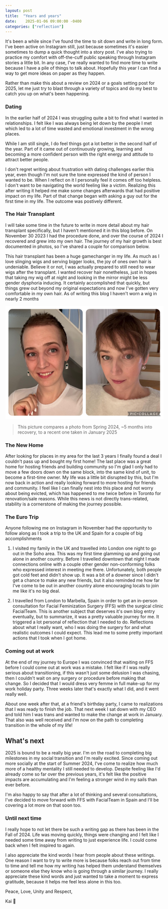 ```yaml
---
layout: post
title:  "Years and years"
date:    2025-01-06 09:00:00 -0400
categories: ["reflection"]
---
```


It's been a while since I've found the time to sit down and write in long form. I've been active on Instagram still, just because sometimes it's easier sometimes to dump a quick thought into a story post. I've also trying to practice my comfort with off-the-cuff public speaking through Instagram stories a little bit. In any case, I've really wanted to find more time to write because I have a pile of things to talk about. Hopefully this year I can find a way to get more ideas on paper as they happen.

Rather than make this about a review on 2024 or a goals setting post for 2025, let me just try to blast through a variety of topics and do my best to catch you up on what's been happening.

### Dating
In the earlier half of 2024 I was struggling quite a bit to find what I wanted in relationships. I felt like I was always being let down by the people I met which led to a lot of time wasted and emotional investment in the wrong places.

While I am still single, I do feel things got a lot better in the second half of the year. Part of it came out of continuously growing, learning and becoming a more confident person with the right energy and attitude to attract better people.

I don't regret writing about frustration with dating challenges earlier this year, even though I'm not sure the tone expressed the kind of person I wanted to be. When I reflect on it I personally feel it comes off too helpless. I don't want to be navigating the world feeling like a victim. Realizing this after writing it helped me make some changes afterwards that had positive impact on my life. Part of that change began with asking a guy out for the first time in my life. The outcome was postively different.

### The Hair Transplant
I will take some time in the future to write in more detail about my hair transplant specifically, but I haven't mentioned it in this blog before. On November 30 2023 I had the procedure done, and over the course of 2024 I recovered and grew into my own hair. The journey of my hair growth is best documented in photos, so I've shared a couple for comparison below.

This hair transplant has been a huge gamechanger in my life. As much as I love slinging wigs and serving bigger looks, the joy of ones own hair is undeniable. Believe it or not, I was actually prepared to still need to wear wigs after the transplant. I wanted recover hair nonetheless, just in hopes that taking my wig off at night and looking in the mirror might be less gender dysphoria inducing. It certainly accomplished that quickly, but things grew out beyond my original expectations and now I've gotten very comfortable in my own hair. As of writing this blog I haven't worn a wig in nearly 2 months

![Comparing early hair to recently](/public/post-images/hair-comparison.jpg)
> This picture compares a photo from Spring 2024, ~5 months into recovery, to a recent one taken in January 2025

### The New Home
After looking for places in my area for the last 3 years I finally found a deal I couldn't pass up and bought my first home! The last place was a great home for hosting friends and building community so I'm glad I only had to move a few doors down on the same block, into the same kind of unit, to become a first-time owner. My life was a little bit disrupted by this, but I'm now back in action and really looking forward to more hosting for friends and community. I feel like I can finally nest into this place and not worry about being evicted, which has happened to me twice before in Toronto for renovation/sale reasons. While this news is not directly trans-related, stability is a cornerstone of making the journey possible.

### The Euro Trip
Anyone following me on Instagram in November had the opportunity to follow along as I took a trip to the UK and Spain for a couple of big accomplishments

1. I visited my family in the UK and travelled into London one night to go out in the Soho area. This was my first time glamming up and going out alone in another country. Before I travelled downtown that night I made connections online with a couple other gender non-conforming folks who expressed interest in meeting me there. Unfortunately, both people got cold feet and didn't show up. It was a bit of a downer since I didn't get a chance to make any new friends, but it also reminded me how far I've come to be out in another country alone encouraging locals to join me like it's no big deal.

2. I travelled from London to Marbella, Spain in order to get an in-person consultation for Facial Feminization Surgery (FFS) with the surgical clinic FacialTeam. This is another subject that deserves it's own blog entry eventually, but to summarize, it was a pretty valuable journey for me. It triggered a lot personal of reflection that I needed to do. Reflections about what I really want, who I was doing the surgery for and what realistic outcomes I could expect. This lead me to some pretty important actions that I took when I got home.

### Coming out at work
At the end of my journey to Europe I was convinced that waiting on FFS before I could come out at work was a mistake. I felt like if I was really serious about transitioning, if this wasn't just some delusion I was chasing, then I couldn't wait on any surgery or procedure before making that change. So I decided that I would dress very femme in full make-up for my work holiday party. Three weeks later that's exactly what I did, and it went really well. 

About one week after that, at a friend's birthday party, I came to realizations that I was ready to finish the job. That next week I sat down with my CEO and told him I was trans and wanted to make the change at work in January. That also was well received and I'm now on the path to completing transition in the whole of my life!

## What's next
2025 is bound to be a really big year. I'm on the road to completing big milestones in my social transition and I'm really excited. Since coming out more socially at the start of Summer 2024, I've come to realize how much more of a healthy mentality I still needed to develop. Despite feeling like I'd already come so far over the previous years, it's felt like the positive impacts are accumulating and I'm feeling a stronger wind in my sails than ever before.

I'm also happy to say that after a lot of thinking and several consultations, I've decided to move forward with FFS with FacialTeam in Spain and I'll be covering a lot more on that soon too.

### Until next time
I really hope to not let there be such a writing gap as there has been in the Fall of 2024. Life was moving quickly, things were changing and I felt like I needed some time away from writing to just experience life. I could come back when I felt inspired to again. 

I also appreciate the kind words I hear from people about these writings. One reason I want to try to write more is because folks reach out from time to time and tell me how my writing has helped them understand themselves or someone else they know who is going through a similar journey. I really appreciate these kind words and just wanted to take a moment to express gratitude, because it helps me feel less alone in this too.

Peace, Love, Unity and Respect,

Kai 🫶